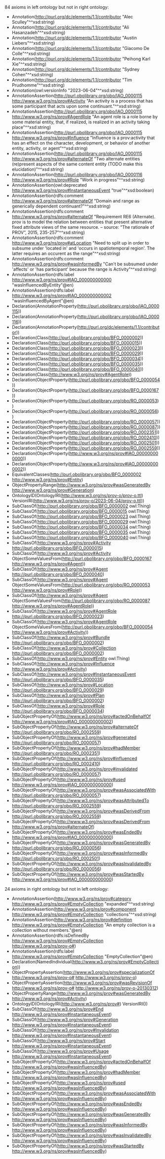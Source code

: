 84 axioms in left ontology but not in right ontology:
- Annotation(<http://purl.org/dc/elements/1.1/contributor> "Alec Sculley"^^xsd:string)
- Annotation(<http://purl.org/dc/elements/1.1/contributor> "Ali Hasanzadeh"^^xsd:string)
- Annotation(<http://purl.org/dc/elements/1.1/contributor> "Austin Liebers"^^xsd:string)
- Annotation(<http://purl.org/dc/elements/1.1/contributor> "Giacomo De Colle"^^xsd:string)
- Annotation(<http://purl.org/dc/elements/1.1/contributor> "Peihong Karl Xie"^^xsd:string)
- Annotation(<http://purl.org/dc/elements/1.1/contributor> "Sydney Cohen"^^xsd:string)
- Annotation(<http://purl.org/dc/elements/1.1/contributor> "Tim Prudhomme"^^xsd:string)
- Annotation(owl:versionInfo "2023-06-04"^^xsd:string)
- AnnotationAssertion(<http://purl.obolibrary.org/obo/IAO_0000115> <http://www.w3.org/ns/prov#Activity> "An activity is a process that has some participant that acts upon some continuant."^^xsd:string)
- AnnotationAssertion(<http://purl.obolibrary.org/obo/IAO_0000115> <http://www.w3.org/ns/prov#AgentRole> "An agent role is a role borne by some material entity, that, if realized, is realized in an activity taking place"^^xsd:string)
- AnnotationAssertion(<http://purl.obolibrary.org/obo/IAO_0000115> <http://www.w3.org/ns/prov#Influence> "Influence is a prov:activity that has an effect on the character, development, or behavior of another entity, activity, or agent"^^xsd:string)
- AnnotationAssertion(<http://purl.obolibrary.org/obo/IAO_0000115> <http://www.w3.org/ns/prov#alternateOf> "Two alternate entities (re)present aspects of the same content entity (TODO make this elucidation)"^^xsd:string)
- AnnotationAssertion(<http://purl.obolibrary.org/obo/IAO_0000116> <http://www.w3.org/ns/prov#Role> "Work in progress"^^xsd:string)
- AnnotationAssertion(owl:deprecated <http://www.w3.org/ns/prov#InstantaneousEvent> "true"^^xsd:boolean)
- AnnotationAssertion(rdfs:comment <http://www.w3.org/ns/prov#alternateOf> "Domain and range as generically dependent continuant?"^^xsd:string)
- AnnotationAssertion(rdfs:comment <http://www.w3.org/ns/prov#alternateOf> "Requirement RE6 (Alternate). prov is to model the relation between entities that present alternative fixed attribute views of the same resource. – source: “The rationale of PROV”, 2015, 235-257"^^xsd:string)
- AnnotationAssertion(rdfs:comment <http://www.w3.org/ns/prov#atLocation> "Need to split up in order to subsume under 'located in' and 'occurs in spatiotemporal region'. The latter requires an occurent as the range"^^xsd:string)
- AnnotationAssertion(rdfs:comment <http://www.w3.org/ns/prov#wasInformedBy> "Can't be subsumed under 'affects' or 'has participant' because the range is Activity"^^xsd:string)
- AnnotationAssertion(rdfs:label <http://www.w3.org/ns/prov#IAO_000000000000> "wasInfluencedByEntity"@en)
- AnnotationAssertion(rdfs:label <http://www.w3.org/ns/prov#IAO_000000000002> "wasInfluencedByAgent"@en)
- Declaration(AnnotationProperty(<http://purl.obolibrary.org/obo/IAO_0000115>))
- Declaration(AnnotationProperty(<http://purl.obolibrary.org/obo/IAO_0000116>))
- Declaration(AnnotationProperty(<http://purl.org/dc/elements/1.1/contributor>))
- Declaration(Class(<http://purl.obolibrary.org/obo/BFO_0000002>))
- Declaration(Class(<http://purl.obolibrary.org/obo/BFO_0000015>))
- Declaration(Class(<http://purl.obolibrary.org/obo/BFO_0000023>))
- Declaration(Class(<http://purl.obolibrary.org/obo/BFO_0000029>))
- Declaration(Class(<http://purl.obolibrary.org/obo/BFO_0000034>))
- Declaration(Class(<http://purl.obolibrary.org/obo/BFO_0000035>))
- Declaration(Class(<http://purl.obolibrary.org/obo/BFO_0000040>))
- Declaration(Class(<http://www.w3.org/ns/prov#AgentRole>))
- Declaration(ObjectProperty(<http://purl.obolibrary.org/obo/BFO_0000054>))
- Declaration(ObjectProperty(<http://purl.obolibrary.org/obo/BFO_0000167>))
- Declaration(ObjectProperty(<http://purl.obolibrary.org/obo/RO_0000053>))
- Declaration(ObjectProperty(<http://purl.obolibrary.org/obo/RO_0000056>))
- Declaration(ObjectProperty(<http://purl.obolibrary.org/obo/RO_0000057>))
- Declaration(ObjectProperty(<http://purl.obolibrary.org/obo/RO_0000087>))
- Declaration(ObjectProperty(<http://purl.obolibrary.org/obo/RO_0002351>))
- Declaration(ObjectProperty(<http://purl.obolibrary.org/obo/RO_0002410>))
- Declaration(ObjectProperty(<http://purl.obolibrary.org/obo/RO_0002501>))
- Declaration(ObjectProperty(<http://purl.obolibrary.org/obo/RO_0002559>))
- Declaration(ObjectProperty(<http://www.w3.org/ns/prov#IAO_000000000000>))
- Declaration(ObjectProperty(<http://www.w3.org/ns/prov#IAO_000000000002>))
- EquivalentClasses(<http://purl.obolibrary.org/obo/BFO_0000002> <http://www.w3.org/ns/prov#Entity>)
- ObjectPropertyRange(<http://www.w3.org/ns/prov#wasGeneratedBy> <http://www.w3.org/ns/prov#Generation>)
- OntologyID(OntologyIRI(<http://www.w3.org/ns/prov-o/prov-o.ttl>) VersionIRI(<http://www.w3.org/ns/prov-o/2023-06-04/prov-o.ttl>))
- SubClassOf(<http://purl.obolibrary.org/obo/BFO_0000002> owl:Thing)
- SubClassOf(<http://purl.obolibrary.org/obo/BFO_0000015> owl:Thing)
- SubClassOf(<http://purl.obolibrary.org/obo/BFO_0000023> owl:Thing)
- SubClassOf(<http://purl.obolibrary.org/obo/BFO_0000029> owl:Thing)
- SubClassOf(<http://purl.obolibrary.org/obo/BFO_0000034> owl:Thing)
- SubClassOf(<http://purl.obolibrary.org/obo/BFO_0000035> owl:Thing)
- SubClassOf(<http://purl.obolibrary.org/obo/BFO_0000040> owl:Thing)
- SubClassOf(<http://www.w3.org/ns/prov#Activity> <http://purl.obolibrary.org/obo/BFO_0000015>)
- SubClassOf(<http://www.w3.org/ns/prov#Activity> ObjectSomeValuesFrom(<http://purl.obolibrary.org/obo/BFO_0000167> <http://www.w3.org/ns/prov#Agent>))
- SubClassOf(<http://www.w3.org/ns/prov#Agent> <http://purl.obolibrary.org/obo/BFO_0000040>)
- SubClassOf(<http://www.w3.org/ns/prov#Agent> ObjectSomeValuesFrom(<http://purl.obolibrary.org/obo/RO_0000053> <http://www.w3.org/ns/prov#Role>))
- SubClassOf(<http://www.w3.org/ns/prov#Agent> ObjectSomeValuesFrom(<http://purl.obolibrary.org/obo/RO_0000087> <http://www.w3.org/ns/prov#AgentRole>))
- SubClassOf(<http://www.w3.org/ns/prov#AgentRole> <http://purl.obolibrary.org/obo/BFO_0000023>)
- SubClassOf(<http://www.w3.org/ns/prov#AgentRole> ObjectSomeValuesFrom(<http://purl.obolibrary.org/obo/BFO_0000054> <http://www.w3.org/ns/prov#Activity>))
- SubClassOf(<http://www.w3.org/ns/prov#Bundle> <http://purl.obolibrary.org/obo/BFO_0000002>)
- SubClassOf(<http://www.w3.org/ns/prov#Collection> <http://purl.obolibrary.org/obo/BFO_0000002>)
- SubClassOf(<http://www.w3.org/ns/prov#Entity> owl:Thing)
- SubClassOf(<http://www.w3.org/ns/prov#Influence> <http://www.w3.org/ns/prov#Activity>)
- SubClassOf(<http://www.w3.org/ns/prov#InstantaneousEvent> <http://purl.obolibrary.org/obo/BFO_0000035>)
- SubClassOf(<http://www.w3.org/ns/prov#Location> <http://purl.obolibrary.org/obo/BFO_0000029>)
- SubClassOf(<http://www.w3.org/ns/prov#Plan> <http://purl.obolibrary.org/obo/BFO_0000002>)
- SubClassOf(<http://www.w3.org/ns/prov#Role> <http://purl.obolibrary.org/obo/BFO_0000034>)
- SubObjectPropertyOf(<http://www.w3.org/ns/prov#actedOnBehalfOf> <http://www.w3.org/ns/prov#IAO_000000000002>)
- SubObjectPropertyOf(<http://www.w3.org/ns/prov#alternateOf> <http://purl.obolibrary.org/obo/RO_0002559>)
- SubObjectPropertyOf(<http://www.w3.org/ns/prov#generated> <http://purl.obolibrary.org/obo/RO_0000057>)
- SubObjectPropertyOf(<http://www.w3.org/ns/prov#hadMember> <http://purl.obolibrary.org/obo/RO_0002351>)
- SubObjectPropertyOf(<http://www.w3.org/ns/prov#influenced> <http://purl.obolibrary.org/obo/RO_0002410>)
- SubObjectPropertyOf(<http://www.w3.org/ns/prov#invalidated> <http://purl.obolibrary.org/obo/RO_0000057>)
- SubObjectPropertyOf(<http://www.w3.org/ns/prov#used> <http://www.w3.org/ns/prov#IAO_000000000000>)
- SubObjectPropertyOf(<http://www.w3.org/ns/prov#wasAssociatedWith> <http://purl.obolibrary.org/obo/RO_0000057>)
- SubObjectPropertyOf(<http://www.w3.org/ns/prov#wasAttributedTo> <http://purl.obolibrary.org/obo/RO_0002559>)
- SubObjectPropertyOf(<http://www.w3.org/ns/prov#wasDerivedFrom> <http://purl.obolibrary.org/obo/RO_0002559>)
- SubObjectPropertyOf(<http://www.w3.org/ns/prov#wasDerivedFrom> <http://www.w3.org/ns/prov#alternateOf>)
- SubObjectPropertyOf(<http://www.w3.org/ns/prov#wasEndedBy> <http://www.w3.org/ns/prov#IAO_000000000000>)
- SubObjectPropertyOf(<http://www.w3.org/ns/prov#wasGeneratedBy> <http://purl.obolibrary.org/obo/RO_0000056>)
- SubObjectPropertyOf(<http://www.w3.org/ns/prov#wasInformedBy> <http://purl.obolibrary.org/obo/RO_0002501>)
- SubObjectPropertyOf(<http://www.w3.org/ns/prov#wasInvalidatedBy> <http://purl.obolibrary.org/obo/RO_0000056>)
- SubObjectPropertyOf(<http://www.w3.org/ns/prov#wasStartedBy> <http://www.w3.org/ns/prov#IAO_000000000000>)

24 axioms in right ontology but not in left ontology:
+ AnnotationAssertion(<http://www.w3.org/ns/prov#category> <http://www.w3.org/ns/prov#EmptyCollection> "expanded"^^xsd:string)
+ AnnotationAssertion(<http://www.w3.org/ns/prov#component> <http://www.w3.org/ns/prov#EmptyCollection> "collections"^^xsd:string)
+ AnnotationAssertion(<http://www.w3.org/ns/prov#definition> <http://www.w3.org/ns/prov#EmptyCollection> "An empty collection is a collection without members."@en)
+ AnnotationAssertion(rdfs:isDefinedBy <http://www.w3.org/ns/prov#EmptyCollection> <http://www.w3.org/ns/prov-o#>)
+ AnnotationAssertion(rdfs:label <http://www.w3.org/ns/prov#EmptyCollection> "EmptyCollection"@en)
+ Declaration(NamedIndividual(<http://www.w3.org/ns/prov#EmptyCollection>))
+ ObjectPropertyAssertion(<http://www.w3.org/ns/prov#specializationOf> <http://www.w3.org/ns/prov-o#> <http://www.w3.org/ns/prov-o>)
+ ObjectPropertyAssertion(<http://www.w3.org/ns/prov#wasRevisionOf> <http://www.w3.org/ns/prov-o#> <http://www.w3.org/ns/prov-o-20130312>)
+ ObjectPropertyRange(<http://www.w3.org/ns/prov#wasGeneratedBy> <http://www.w3.org/ns/prov#Activity>)
+ OntologyID(OntologyIRI(<http://www.w3.org/ns/prov#>) VersionIRI(<null>))
+ SubClassOf(<http://www.w3.org/ns/prov#End> <http://www.w3.org/ns/prov#InstantaneousEvent>)
+ SubClassOf(<http://www.w3.org/ns/prov#Generation> <http://www.w3.org/ns/prov#InstantaneousEvent>)
+ SubClassOf(<http://www.w3.org/ns/prov#Invalidation> <http://www.w3.org/ns/prov#InstantaneousEvent>)
+ SubClassOf(<http://www.w3.org/ns/prov#Start> <http://www.w3.org/ns/prov#InstantaneousEvent>)
+ SubClassOf(<http://www.w3.org/ns/prov#Usage> <http://www.w3.org/ns/prov#InstantaneousEvent>)
+ SubObjectPropertyOf(<http://www.w3.org/ns/prov#actedOnBehalfOf> <http://www.w3.org/ns/prov#wasInfluencedBy>)
+ SubObjectPropertyOf(<http://www.w3.org/ns/prov#hadMember> <http://www.w3.org/ns/prov#wasInfluencedBy>)
+ SubObjectPropertyOf(<http://www.w3.org/ns/prov#used> <http://www.w3.org/ns/prov#wasInfluencedBy>)
+ SubObjectPropertyOf(<http://www.w3.org/ns/prov#wasAssociatedWith> <http://www.w3.org/ns/prov#wasInfluencedBy>)
+ SubObjectPropertyOf(<http://www.w3.org/ns/prov#wasEndedBy> <http://www.w3.org/ns/prov#wasInfluencedBy>)
+ SubObjectPropertyOf(<http://www.w3.org/ns/prov#wasGeneratedBy> <http://www.w3.org/ns/prov#wasInfluencedBy>)
+ SubObjectPropertyOf(<http://www.w3.org/ns/prov#wasInformedBy> <http://www.w3.org/ns/prov#wasInfluencedBy>)
+ SubObjectPropertyOf(<http://www.w3.org/ns/prov#wasInvalidatedBy> <http://www.w3.org/ns/prov#wasInfluencedBy>)
+ SubObjectPropertyOf(<http://www.w3.org/ns/prov#wasStartedBy> <http://www.w3.org/ns/prov#wasInfluencedBy>)
